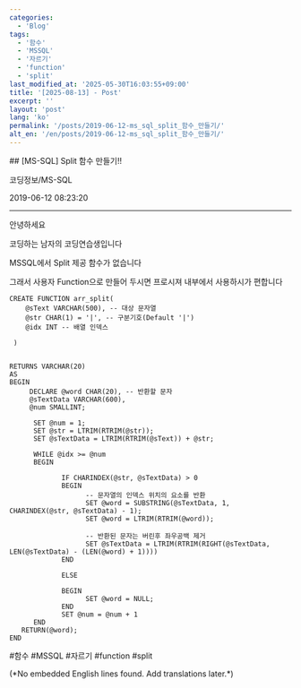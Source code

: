 ```yaml
---
categories:
  - 'Blog'
tags:
  - '함수'
  - 'MSSQL'
  - '자르기'
  - 'function'
  - 'split'
last_modified_at: '2025-05-30T16:03:55+09:00'
title: '[2025-08-13] - Post'
excerpt: ''
layout: 'post'
lang: 'ko'
permalink: '/posts/2019-06-12-ms_sql_split_함수_만들기/'
alt_en: '/en/posts/2019-06-12-ms_sql_split_함수_만들기/'
---
```


<div class="lang-panel lang-ko" lang="ko">
## [MS-SQL] Split 함수 만들기!!

코딩정보/MS-SQL

2019-06-12 08:23:20

* * *

안녕하세요

코딩하는 남자의 코딩연습생입니다

MSSQL에서 Split 제공 함수가 없습니다

그래서 사용자 Function으로 만들어 두시면 프로시져 내부에서 사용하시가 편합니다

    
    
    CREATE FUNCTION arr_split(
        @sText VARCHAR(500), -- 대상 문자열
        @str CHAR(1) = '|', -- 구분기호(Default '|')
        @idx INT -- 배열 인덱스
    
     )
    
    
    RETURNS VARCHAR(20)
    AS
    BEGIN
         DECLARE @word CHAR(20), -- 반환할 문자
         @sTextData VARCHAR(600), 
         @num SMALLINT;
    
          SET @num = 1;
          SET @str = LTRIM(RTRIM(@str));
          SET @sTextData = LTRIM(RTRIM(@sText)) + @str; 
    
          WHILE @idx >= @num
          BEGIN
    
                 IF CHARINDEX(@str, @sTextData) > 0
                 BEGIN
                       -- 문자열의 인덱스 위치의 요소를 반환
                       SET @word = SUBSTRING(@sTextData, 1, CHARINDEX(@str, @sTextData) - 1);
                       SET @word = LTRIM(RTRIM(@word));
    
                       -- 반환된 문자는 버린후 좌우공백 제거 
                       SET @sTextData = LTRIM(RTRIM(RIGHT(@sTextData, LEN(@sTextData) - (LEN(@word) + 1))))
                 END
    
                 ELSE
    
                 BEGIN
                       SET @word = NULL;
                 END
                 SET @num = @num + 1
          END
       RETURN(@word);
    END

  

#함수 #MSSQL #자르기 #function #split


</div>
<div class="lang-panel lang-en" lang="en">
(*No embedded English lines found. Add translations later.*)

</div>
